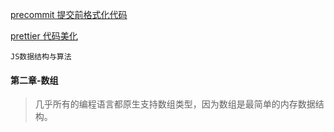 [precommit 提交前格式化代码](https://prettier.io/docs/en/precommit.html)

[prettier 代码美化](https://prettier.io/docs/en/install.html)

`JS数据结构与算法`

#### 第二章-数组

> 几乎所有的编程语言都原生支持数组类型，因为数组是最简单的内存数据结构。
